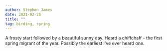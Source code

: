 ```yaml
---
author: Stephen James
date: 2021-02-26
title: ""
tag: birding, spring
---
```

A frosty start followed by a beautiful sunny day. Heard a chiffchaff - the first spring migrant of the year. Possibly the earliest I've ever heard one. 